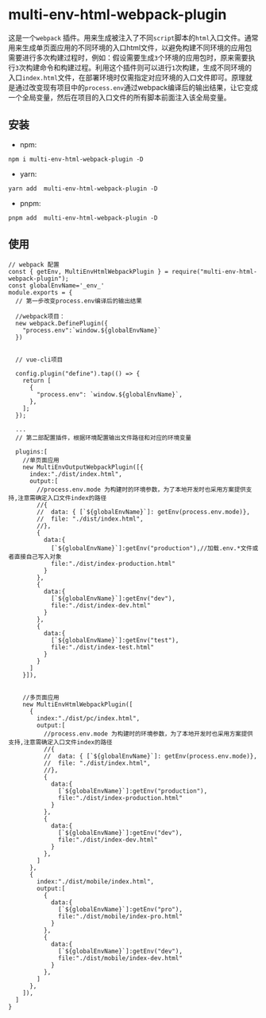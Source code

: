 # multi-env-html-webpack-plugin

这是一个`webpack` 插件。用来生成被注入了不同`script`脚本的`html`入口文件。通常用来生成单页面应用的不同环境的入口html文件，以避免构建不同环境的应用包需要进行多次构建过程时，例如：假设需要生成`3`个环境的应用包时，原来需要执行`3`次构建命令和构建过程。利用这个插件则可以进行`1`次构建，生成不同环境的入口`index.html`文件，在部署环境时仅需指定对应环境的入口文件即可。原理就是通过改变现有项目中的`process.env`通过webpack编译后的输出结果，让它变成一个全局变量，然后在项目的入口文件的所有脚本前面注入该全局变量。

## 安装

- npm: 

`npm i multi-env-html-webpack-plugin -D`

- yarn:

`yarn add  multi-env-html-webpack-plugin -D`

- pnpm:

`pnpm add  multi-env-html-webpack-plugin -D`


## 使用


```
// webpack 配置
const { getEnv, MultiEnvHtmlWebpackPlugin } = require("multi-env-html-webpack-plugin");
const globalEnvName='_env_'
module.exports = {
  // 第一步改变process.env编译后的输出结果

  //webpack项目：
  new webpack.DefinePlugin({
    "process.env":`window.${globalEnvName}`
  })
  

  // vue-cli项目

  config.plugin("define").tap(() => {
    return [
      {
        "process.env": `window.${globalEnvName}`,
      },
    ];
  });

  ...
  // 第二部配置插件，根据环境配置输出文件路径和对应的环境变量

  plugins:[
    //单页面应用
    new MultiEnvOutputWebpackPlugin([{
      index:"./dist/index.html",
      output:[
        //process.env.mode 为构建时的环境参数，为了本地开发时也采用方案提供支持,注意需确定入口文件index的路径
        //{
        //  data: { [`${globalEnvName}`]: getEnv(process.env.mode)},
        //  file: "./dist/index.html",
        //},
        {
          data:{
            [`${globalEnvName}`]:getEnv("production"),//加载.env.*文件或者直接自己写入对象
            file:"./dist/index-production.html"
          }
        },
        {
          data:{
            [`${globalEnvName}`]:getEnv("dev"),
            file:"./dist/index-dev.html"
          }
        },
        {
          data:{
            [`${globalEnvName}`]:getEnv("test"),
            file:"./dist/index-test.html"
          }
        }
      ]
    }]),


    //多页面应用
    new MultiEnvHtmlWebpackPlugin([
      {
        index:"./dist/pc/index.html",
        output:[
          //process.env.mode 为构建时的环境参数，为了本地开发时也采用方案提供支持,注意需确定入口文件index的路径
          //{
          //  data: { [`${globalEnvName}`]: getEnv(process.env.mode)},
          //  file: "./dist/index.html",
          //}, 
          {
            data:{
              [`${globalEnvName}`]:getEnv("production"),
              file:"./dist/index-production.html"
            }
          },
          {
            data:{
              [`${globalEnvName}`]:getEnv("dev"),
              file:"./dist/index-dev.html"
            }
          },
        ]
      },
      {
        index:"./dist/mobile/index.html",
        output:[
          {
            data:{
              [`${globalEnvName}`]:getEnv("pro"),
              file:"./dist/mobile/index-pro.html"
            }
          },
          {
            data:{
              [`${globalEnvName}`]:getEnv("dev"),
              file:"./dist/mobile/index-dev.html"
            }
          },
        ]
      },
    ]),
  ]
}

```
